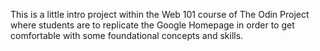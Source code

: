 This is a little intro project within the Web 101 course of The Odin Project where students are to replicate the Google Homepage in order to get comfortable with some foundational concepts and skills.